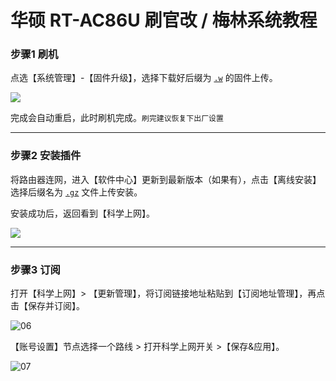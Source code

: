 # 华硕 RT-AC86U 刷官改 / 梅林系统教程

### 步骤1 刷机

点选【系统管理】-【固件升级】，选择下载好后缀为 [`.w`](#固件和插件下载) 的固件上传。

![](pic/00.png)

完成会自动重启，此时刷机完成。`刷完建议恢复下出厂设置`

---

### 步骤2 安装插件

将路由器连网，进入【软件中心】更新到最新版本（如果有），点击【离线安装】选择后缀名为 [`.gz`](#固件和插件下载) 文件上传安装。

安装成功后，返回看到【科学上网】。

![](pic/03.png)

---
### 步骤3 订阅
打开【科学上网】> 【更新管理】，将订阅链接地址粘贴到【订阅地址管理】，再点击【保存并订阅】。

![06](pic/06.png)

【账号设置】节点选择一个路线 > 打开科学上网开关 >【保存&应用】。

![07](pic/07.png)
